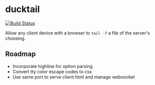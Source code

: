 ducktail
========
[![Build Status](https://travis-ci.org/eeeschwartz/ducktail.png)](https://travis-ci.org/eeeschwartz/ducktail)

Allow any client device with a browser to `tail -f` a file of the server's choosing.

Roadmap
------

* Incorporate highline for option parsing
* Convert tty color escape codes to css
* Use same port to serve client.html and manage websocket
